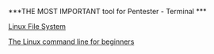 ***THE MOST IMPORTANT tool for Pentester - Terminal ***

[Linux File System](https://www.linuxfoundation.org/blog/blog/classic-sysadmin-the-linux-filesystem-explained)

[The Linux command line for beginners](https://ubuntu.com/tutorials/command-line-for-beginners#1-overview)
